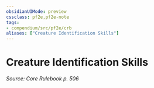 ```yaml
---
obsidianUIMode: preview
cssclass: pf2e,pf2e-note
tags:
- compendium/src/pf2e/crb
aliases: ["Creature Identification Skills"]
---
```

# Creature Identification Skills  
*Source: Core Rulebook p. 506*